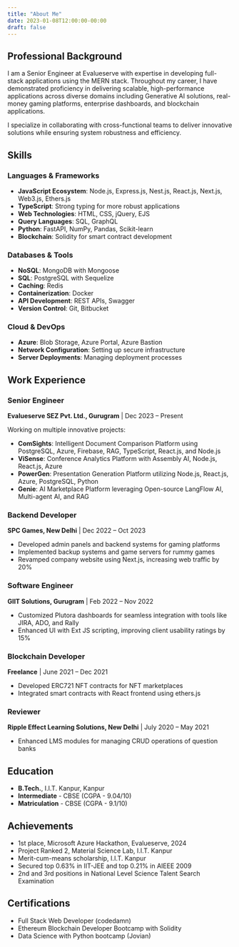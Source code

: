 ```yaml
---
title: "About Me"
date: 2023-01-08T12:00:00-00:00
draft: false
---
```


## Professional Background

I am a Senior Engineer at Evalueserve with expertise in developing full-stack applications using the MERN stack. Throughout my career, I have demonstrated proficiency in delivering scalable, high-performance applications across diverse domains including Generative AI solutions, real-money gaming platforms, enterprise dashboards, and blockchain applications.

I specialize in collaborating with cross-functional teams to deliver innovative solutions while ensuring system robustness and efficiency.

## Skills

### Languages & Frameworks
- **JavaScript Ecosystem**: Node.js, Express.js, Nest.js, React.js, Next.js, Web3.js, Ethers.js
- **TypeScript**: Strong typing for more robust applications
- **Web Technologies**: HTML, CSS, jQuery, EJS
- **Query Languages**: SQL, GraphQL
- **Python**: FastAPI, NumPy, Pandas, Scikit-learn
- **Blockchain**: Solidity for smart contract development

### Databases & Tools
- **NoSQL**: MongoDB with Mongoose
- **SQL**: PostgreSQL with Sequelize
- **Caching**: Redis
- **Containerization**: Docker
- **API Development**: REST APIs, Swagger
- **Version Control**: Git, Bitbucket

### Cloud & DevOps
- **Azure**: Blob Storage, Azure Portal, Azure Bastion
- **Network Configuration**: Setting up secure infrastructure
- **Server Deployments**: Managing deployment processes

## Work Experience

### Senior Engineer
**Evalueserve SEZ Pvt. Ltd., Gurugram** | Dec 2023 – Present

Working on multiple innovative projects:

- **ComSights**: Intelligent Document Comparison Platform using PostgreSQL, Azure, Firebase, RAG, TypeScript, React.js, and Node.js
- **ViSense**: Conference Analytics Platform with Assembly AI, Node.js, React.js, Azure
- **PowerGen**: Presentation Generation Platform utilizing Node.js, React.js, Azure, PostgreSQL, Python
- **Genie**: AI Marketplace Platform leveraging Open-source LangFlow AI, Multi-agent AI, and RAG

### Backend Developer
**SPC Games, New Delhi** | Dec 2022 – Oct 2023

- Developed admin panels and backend systems for gaming platforms
- Implemented backup systems and game servers for rummy games
- Revamped company website using Next.js, increasing web traffic by 20%

### Software Engineer
**GIIT Solutions, Gurugram** | Feb 2022 – Nov 2022

- Customized Plutora dashboards for seamless integration with tools like JIRA, ADO, and Rally
- Enhanced UI with Ext JS scripting, improving client usability ratings by 15%

### Blockchain Developer
**Freelance** | June 2021 – Dec 2021

- Developed ERC721 NFT contracts for NFT marketplaces
- Integrated smart contracts with React frontend using ethers.js

### Reviewer
**Ripple Effect Learning Solutions, New Delhi** | July 2020 – May 2021

- Enhanced LMS modules for managing CRUD operations of question banks

## Education

- **B.Tech.**, I.I.T. Kanpur, Kanpur
- **Intermediate** - CBSE (CGPA - 9.04/10)
- **Matriculation** - CBSE (CGPA - 9.1/10)

## Achievements

- 1st place, Microsoft Azure Hackathon, Evalueserve, 2024
- Project Ranked 2, Material Science Lab, I.I.T. Kanpur
- Merit-cum-means scholarship, I.I.T. Kanpur
- Secured top 0.63% in IIT-JEE and top 0.21% in AIEEE 2009
- 2nd and 3rd positions in National Level Science Talent Search Examination

## Certifications

- Full Stack Web Developer (codedamn)
- Ethereum Blockchain Developer Bootcamp with Solidity
- Data Science with Python bootcamp (Jovian)
